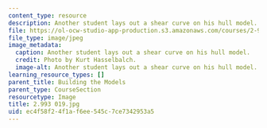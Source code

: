 ```yaml
---
content_type: resource
description: Another student lays out a shear curve on his hull model.
file: https://ol-ocw-studio-app-production.s3.amazonaws.com/courses/2-993-special-topics-in-mechanical-engineering-the-art-and-science-of-boat-design-january-iap-2007/ec4f58f24f1af6ee545c7ce7342953a5_2993020.jpg
file_type: image/jpeg
image_metadata:
  caption: Another student lays out a shear curve on his hull model.
  credit: Photo by Kurt Hasselbalch.
  image-alt: Another student lays out a shear curve on his hull model.
learning_resource_types: []
parent_title: Building the Models
parent_type: CourseSection
resourcetype: Image
title: 2.993 019.jpg
uid: ec4f58f2-4f1a-f6ee-545c-7ce7342953a5
---
```

